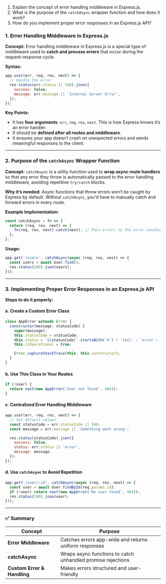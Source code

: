 1. Explain the concept of error handling middleware in Express.js.
2. What is the purpose of the `catchAsync` wrapper function and how does it work?
3. How do you implement proper error responses in an Express.js API?


### **1. Error Handling Middleware in Express.js**

**Concept:**
Error handling middleware in Express.js is a special type of middleware used to **catch and process errors** that occur during the request-response cycle.

**Syntax:**

```js
app.use((err, req, res, next) => {
  // Handle the error
  res.status(err.status || 500).json({
    success: false,
    message: err.message || 'Internal Server Error',
  });
});
```

**Key Points:**

* It has **four arguments**: `err`, `req`, `res`, `next`. This is how Express knows it’s an error handler.
* It should be **defined after all routes and middleware**.
* It ensures your app doesn’t crash on unexpected errors and sends meaningful responses to the client.

---

### **2. Purpose of the `catchAsync` Wrapper Function**

**Concept:**
`catchAsync` is a utility function used to **wrap async route handlers** so that any error they throw is automatically passed to the error handling middleware, avoiding repetitive `try/catch` blocks.

**Why it’s needed:**
Async functions that throw errors won’t be caught by Express by default. Without `catchAsync`, you'd have to manually catch and forward errors in every route.

**Example Implementation:**

```js
const catchAsync = fn => {
  return (req, res, next) => {
    fn(req, res, next).catch(next); // Pass errors to the error handler
  };
};
```

**Usage:**

```js
app.get('/users', catchAsync(async (req, res, next) => {
  const users = await User.find();
  res.status(200).json(users);
}));
```

---

### **3. Implementing Proper Error Responses in an Express.js API**

**Steps to do it properly:**

#### a. **Create a Custom Error Class**

```js
class AppError extends Error {
  constructor(message, statusCode) {
    super(message);
    this.statusCode = statusCode;
    this.status = `${statusCode}`.startsWith('4') ? 'fail' : 'error';
    this.isOperational = true;

    Error.captureStackTrace(this, this.constructor);
  }
}
```

#### b. **Use This Class in Your Routes**

```js
if (!user) {
  return next(new AppError('User not found', 404));
}
```

#### c. **Centralized Error Handling Middleware**

```js
app.use((err, req, res, next) => {
  // Set default values
  const statusCode = err.statusCode || 500;
  const message = err.message || 'Something went wrong';

  res.status(statusCode).json({
    success: false,
    status: err.status || 'error',
    message: message,
  });
});
```

#### d. **Use `catchAsync` to Avoid Repetition**

```js
app.get('/user/:id', catchAsync(async (req, res, next) => {
  const user = await User.findById(req.params.id);
  if (!user) return next(new AppError('No user found', 404));
  res.status(200).json(user);
}));
```

---

### ✅ Summary

| Concept                     | Purpose                                                     |
| --------------------------- | ----------------------------------------------------------- |
| **Error Middleware**        | Catches errors app-wide and returns uniform responses       |
| **catchAsync**              | Wraps async functions to catch unhandled promise rejections |
| **Custom Error & Handling** | Makes errors structured and user-friendly                   |


